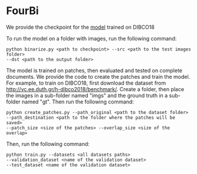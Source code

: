 # FourBi

We provide the checkpoint for the [model](https://drive.google.com/file/d/1T8d591FpB63fHsrOCjOUpvuuHxhuep_c/view?usp=share_link) trained on DIBCO18 
 
To run the model on a folder with images, run the following command:
```
python binarize.py <path to checkpoint> --src <path to the test images folder> 
--dst <path to the output folder>
```
The model is trained on patches, then evaluated and tested on complete documents. We provide the code to create the patches and train the model.
For example, to train on DIBCO18, first download the dataset from http://vc.ee.duth.gr/h-dibco2018/benchmark/. Create a folder, then place the images in a sub-folder named "imgs" and the ground truth in a sub-folder named "gt". Then run the following command:
```
python create_patches.py --path_original <path to the dataset folder> 
--path_destination <path to the folder where the patches will be saved> 
--patch_size <size of the patches> --overlap_size <size of the overlap>
```
Then, run the following command:
```
python train.py --datasets <all datasets paths> 
--validation_dataset <name of the validation dataset> 
--test_dataset <name of the validation dataset>
```